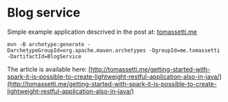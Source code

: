 Blog service
============

Simple example application descrived in the post at: [tomassetti.me](http://tomassetti.me)


```
mvn -B archetype:generate -DarchetypeGroupId=org.apache.maven.archetypes -DgroupId=me.tomassetti -DartifactId=BlogService
```

The article is available here: [http://tomassetti.me/getting-started-with-spark-it-is-possible-to-create-lightweight-restful-application-also-in-java/](http://tomassetti.me/getting-started-with-spark-it-is-possible-to-create-lightweight-restful-application-also-in-java/)
